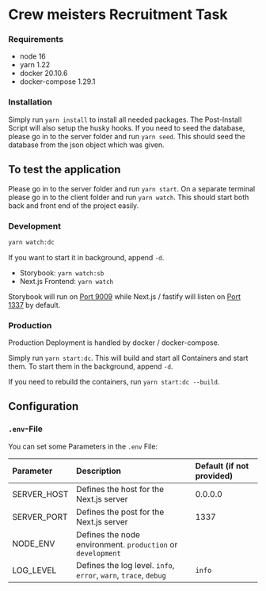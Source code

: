 # Crew meisters Recruitment Task


### Requirements

- node 16
- yarn 1.22
- docker 20.10.6
- docker-compose 1.29.1

### Installation

Simply run `yarn install` to install all needed packages. The Post-Install Script will also setup the husky hooks.
If you need to seed the database, please go in to the server folder and run `yarn seed`. This should seed the database from the json object which was given.

## To test the application
Please go in to the server folder and run `yarn start`. On a separate terminal please go in to the client folder and run `yarn watch`. This should start both back
and front end of the project easily.


### Development

```bash
yarn watch:dc
```

If you want to start it in background, append `-d`.

- Storybook: `yarn watch:sb`
- Next.js Frontend: `yarn watch`

Storybook will run on [Port 9009](http://localhost:9009) while Next.js / fastify will listen on [Port 1337](http://localhost:1337) by default.

### Production

Production Deployment is handled by docker / docker-compose.

Simply run `yarn start:dc`. This will build and start all Containers and start them. To start them in the background, append `-d`.

If you need to rebuild the containers, run `yarn start:dc --build`.

## Configuration

### `.env`-File

You can set some Parameters in the `.env` File:

| Parameter   | Description                                                      | Default (if not provided) |
| :---------- | :--------------------------------------------------------------- | :------------------------ |
| SERVER_HOST | Defines the host for the Next.js server                          | 0.0.0.0                   |
| SERVER_PORT | Defines the post for the Next.js server                          | 1337                      |
| NODE_ENV    | Defines the node environment. `production` or `development`      |                           |
| LOG_LEVEL   | Defines the log level. `info`, `error`, `warn`, `trace`, `debug` | `info`                    |

